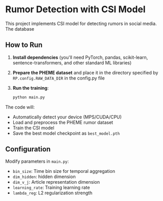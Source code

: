 # Rumor Detection with CSI Model

This project implements CSI model for detecting rumors in social media. The database 

## How to Run

1. **Install dependencies** (you'll need PyTorch, pandas, scikit-learn, sentence-transformers, and other standard ML libraries)

2. **Prepare the PHEME dataset** and place it in the directory specified by `RP.config.RAW_DATA_DIR` in the config.py file

3. **Run the training**:
   ```python
   python main.py
   ```

The code will:
- Automatically detect your device (MPS/CUDA/CPU)
- Load and preprocess the PHEME rumor dataset
- Train the CSI model
- Save the best model checkpoint as `best_model.pth`

## Configuration

Modify parameters in `main.py`:
- `bin_size`: Time bin size for temporal aggregation
- `dim_hidden`: hidden dimension
- `dim_v_j`: Article representation dimension
- `learning_rate`: Training learning rate
- `lambda_reg`: L2 regularization strength
